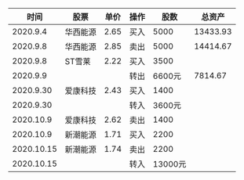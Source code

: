 | 时间       | 股票     | 单价 | 操作 | 股数    | 总资产   |
| ---------- | -------- | ---- | ---- | ------- | -------- |
| 2020.9.4   | 华西能源 | 2.65 | 买入 | 5000    | 13433.93 |
| 2020.9.8   | 华西能源 | 2.85 | 卖出 | 5000    | 14414.67 |
| 2020.9.8   | ST雪莱   | 2.22 | 买入 | 3500    |          |
| 2020.9.9   |          |      | 转出 | 6600元  | 7814.67  |
| 2020.9.30  | 爱康科技 | 2.43 | 买入 | 1400    |          |
| 2020.9.30  |          |      | 转入 | 3600元  |          |
| 2020.10.9  | 爱康科技 | 2.62 | 卖出 | 1400    |          |
| 2020.10.9  | 新潮能源 | 1.71 | 买入 | 2200    |          |
| 2020.10.15 | 新潮能源 | 1.74 | 卖出 | 2200    |          |
| 2020.10.15 |          |      | 转入 | 13000元 |          |

